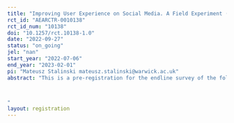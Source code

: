 ```yaml
---
title: "Improving User Experience on Social Media. A Field Experiment (Part II, Survey)"
rct_id: "AEARCTR-0010138"
rct_id_num: "10138"
doi: "10.1257/rct.10138-1.0"
date: "2022-09-27"
status: "on_going"
jel: "nan"
start_year: "2022-07-06"
end_year: "2023-02-01"
pi: "Mateusz Stalinski mateusz.stalinski@warwick.ac.uk"
abstract: "This is a pre-registration for the endline survey of the following study: Improving User Experience on Social Media. A Field Experiment, registered AEARCTR-0009628. 

"
layout: registration
---
```


